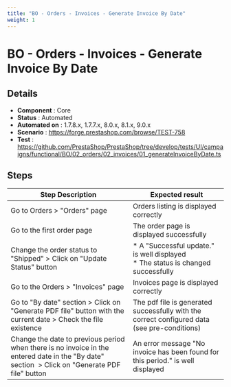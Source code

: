 ```yaml
---
title: "BO - Orders - Invoices - Generate Invoice By Date"
weight: 1
---
```


# BO - Orders - Invoices - Generate Invoice By Date
## Details
* **Component** : Core
* **Status** : Automated
* **Automated on** : 1.7.8.x, 1.7.7.x, 8.0.x, 8.1.x, 9.0.x
* **Scenario** : https://forge.prestashop.com/browse/TEST-758
* **Test** : https://github.com/PrestaShop/PrestaShop/tree/develop/tests/UI/campaigns/functional/BO/02_orders/02_invoices/01_generateInvoiceByDate.ts

## Steps
| Step Description | Expected result |
| ----- | ----- |
| Go to Orders > "Orders" page | Orders listing is displayed correctly |
| Go to the first order page | The order page is displayed successfully |
| Change the order status to "Shipped" > Click on "Update Status" button | * A "Successful update." is well displayed<br> * The status is changed successfully |
| Go to the Orders > "Invoices" page | Invoices page is displayed correctly |
| Go to "By date" section > Click on "Generate PDF file" button with the current date > Check the file existence | The pdf file is generated successfully with the correct configured data (see pre-conditions) |
| Change the date to previous period when there is no invoice in the entered date in the "By date" section  > Click on "Generate PDF file" button | An error message "No invoice has been found for this period." is well displayed |